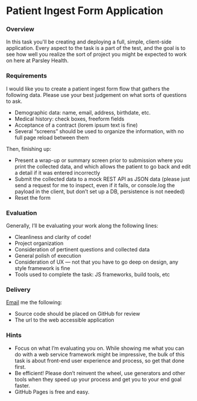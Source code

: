 Patient Ingest Form Application
===============================

### Overview

In this task you'll be creating and deploying a full, simple, client-side application. Every aspect to the task is a part of the test, and the goal is to see how well you realize the sort of project you might be expected to work on here at Parsley Health.

### Requirements

I would like you to create a patient ingest form flow that gathers the following data. Please use your best judgement on what sorts of questions to ask.  

* Demographic data: name, email, address, birthdate, etc.
* Medical history: check boxes, freeform fields
* Acceptance of a contract (lorem ipsum text is fine)
* Several “screens” should be used to organize the information, with no full page reload between them

Then, finishing up:  

* Present a wrap-up or summary screen prior to submission where you print the collected data, and which allows the patient to go back and edit a detail if it was entered incorrectly
* Submit the collected data to a mock REST API as JSON data (please just send a request for me to inspect, even if it fails, or console.log the payload in the client, but don’t set up a DB, persistence is not needed)
* Reset the form

### Evaluation

Generally, I’ll be evaluating your work along the following lines:

* Cleanliness and clarity of code!
* Project organization
* Consideration of pertinent questions and collected data
* General polish of execution
* Consideration of UX — not that you have to go deep on design, any style framework is fine
* Tools used to complete the task: JS frameworks, build tools, etc

### Delivery

[Email](michael@parsleyhealth.com) me the following:

* Source code should be placed on GitHub for review
* The url to the web accessible application

### Hints

* Focus on what I’m evaluating you on. While showing me what you can do with a web service framework might be impressive, the bulk of this task is about front-end user experience and process, so get that done first.
* Be efficient! Please don’t reinvent the wheel, use generators and other tools when they speed up your process and get you to your end goal faster.
* GitHub Pages is free and easy.
